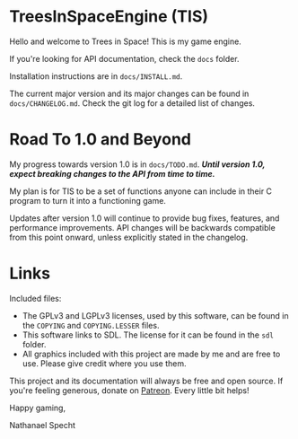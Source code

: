 # TreesInSpaceEngine (TIS)

Hello and welcome to Trees in Space!
This is my game engine.

If you're looking for API documentation, check the `docs` folder.

Installation instructions are in `docs/INSTALL.md`.

The current major version and its major changes can be found in `docs/CHANGELOG.md`.
Check the git log for a detailed list of changes.

# Road To 1.0 and Beyond

My progress towards version 1.0 is in `docs/TODO.md`. 
***Until version 1.0, expect breaking changes to the API from time to time.***

My plan is for TIS to be a set of functions anyone can include in their C program to turn it into a functioning game.

Updates after version 1.0 will continue to provide bug fixes, features, and performance improvements. 
API changes will be backwards compatible from this point onward, unless explicitly stated in the changelog.

# Links

Included files:
- The GPLv3 and LGPLv3 licenses, used by this software, can be found in the `COPYING` and `COPYING.LESSER` files.
- This software links to SDL. The license for it can be found in the `sdl` folder.
- All graphics included with this project are made by me and are free to use. Please give credit where you use them.

This project and its documentation will always be free and open source.
If you're feeling generous, donate on [Patreon](https://www.patreon.com/treesinspace).
Every little bit helps!

Happy gaming,

Nathanael Specht

